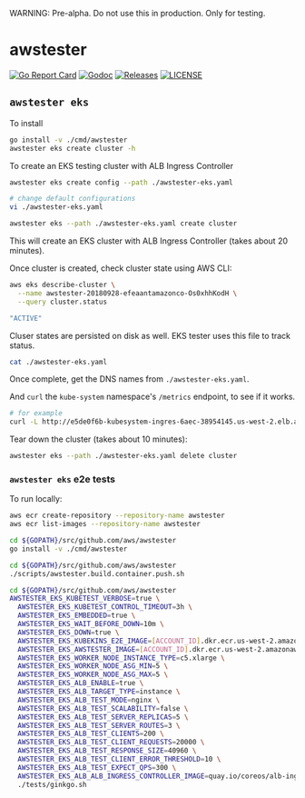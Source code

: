 


WARNING: Pre-alpha. Do not use this in production. Only for testing.



# awstester

[![Go Report Card](https://goreportcard.com/badge/github.com/aws/awstester)](https://goreportcard.com/report/github.com/aws/awstester)
[![Godoc](http://img.shields.io/badge/go-documentation-blue.svg?style=flat-square)](https://godoc.org/github.com/aws/awstester)
[![Releases](https://img.shields.io/github/release/aws/awstester/all.svg?style=flat-square)](https://github.com/aws/awstester/releases)
[![LICENSE](https://img.shields.io/github/license/aws/awstester.svg?style=flat-square)](https://github.com/aws/awstester/blob/master/LICENSE)

## `awstester eks`

To install

```bash
go install -v ./cmd/awstester
awstester eks create cluster -h
```

To create an EKS testing cluster with ALB Ingress Controller

```bash
awstester eks create config --path ./awstester-eks.yaml

# change default configurations
vi ./awstester-eks.yaml
```

```bash
awstester eks --path ./awstester-eks.yaml create cluster
```

This will create an EKS cluster with ALB Ingress Controller (takes about 20 minutes).

Once cluster is created, check cluster state using AWS CLI:

```bash
aws eks describe-cluster \
  --name awstester-20180928-efeaantamazonco-Os0xhhKodH \
  --query cluster.status

"ACTIVE"
```

Cluser states are persisted on disk as well. EKS tester uses this file to track status.

```bash
cat ./awstester-eks.yaml
```

Once complete, get the DNS names from `./awstester-eks.yaml`.

And `curl` the `kube-system` namespace's `/metrics` endpoint, to see if it works.

```bash
# for example
curl -L http://e5de0f6b-kubesystem-ingres-6aec-38954145.us-west-2.elb.amazonaws.com/metrics
```

Tear down the cluster (takes about 10 minutes):

```bash
awstester eks --path ./awstester-eks.yaml delete cluster
```

### `awstester eks` e2e tests

To run locally:

```bash
aws ecr create-repository --repository-name awstester
aws ecr list-images --repository-name awstester

cd ${GOPATH}/src/github.com/aws/awstester
go install -v ./cmd/awstester

cd ${GOPATH}/src/github.com/aws/awstester
./scripts/awstester.build.container.push.sh

cd ${GOPATH}/src/github.com/aws/awstester
AWSTESTER_EKS_KUBETEST_VERBOSE=true \
  AWSTESTER_EKS_KUBETEST_CONTROL_TIMEOUT=3h \
  AWSTESTER_EKS_EMBEDDED=true \
  AWSTESTER_EKS_WAIT_BEFORE_DOWN=10m \
  AWSTESTER_EKS_DOWN=true \
  AWSTESTER_EKS_KUBEKINS_E2E_IMAGE=[ACCOUNT_ID].dkr.ecr.us-west-2.amazonaws.com/kubekins-e2e:[TAG] \
  AWSTESTER_EKS_AWSTESTER_IMAGE=[ACCOUNT_ID].dkr.ecr.us-west-2.amazonaws.com/awstester:[TAG] \
  AWSTESTER_EKS_WORKER_NODE_INSTANCE_TYPE=c5.xlarge \
  AWSTESTER_EKS_WORKER_NODE_ASG_MIN=5 \
  AWSTESTER_EKS_WORKER_NODE_ASG_MAX=5 \
  AWSTESTER_EKS_ALB_ENABLE=true \
  AWSTESTER_EKS_ALB_TARGET_TYPE=instance \
  AWSTESTER_EKS_ALB_TEST_MODE=nginx \
  AWSTESTER_EKS_ALB_TEST_SCALABILITY=false \
  AWSTESTER_EKS_ALB_TEST_SERVER_REPLICAS=5 \
  AWSTESTER_EKS_ALB_TEST_SERVER_ROUTES=3 \
  AWSTESTER_EKS_ALB_TEST_CLIENTS=200 \
  AWSTESTER_EKS_ALB_TEST_CLIENT_REQUESTS=20000 \
  AWSTESTER_EKS_ALB_TEST_RESPONSE_SIZE=40960 \
  AWSTESTER_EKS_ALB_TEST_CLIENT_ERROR_THRESHOLD=10 \
  AWSTESTER_EKS_ALB_TEST_EXPECT_QPS=300 \
  AWSTESTER_EKS_ALB_ALB_INGRESS_CONTROLLER_IMAGE=quay.io/coreos/alb-ingress-controller:1.0-beta.7 \
  ./tests/ginkgo.sh
```
